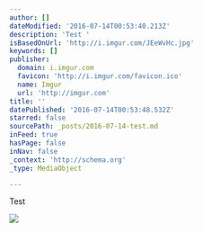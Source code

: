 ```yaml
---
author: []
dateModified: '2016-07-14T00:53:40.213Z'
description: 'Test '
isBasedOnUrl: 'http://i.imgur.com/JEeWvHc.jpg'
keywords: []
publisher:
  domain: i.imgur.com
  favicon: 'http://i.imgur.com/favicon.ico'
  name: Imgur
  url: 'http://imgur.com'
title: ''
datePublished: '2016-07-14T00:53:48.532Z'
starred: false
sourcePath: _posts/2016-07-14-test.md
inFeed: true
hasPage: false
inNav: false
_context: 'http://schema.org'
_type: MediaObject

---
```

Test 

<article style=""><img src="http://imgur.com/JEeWvHc.jpg" /></article>